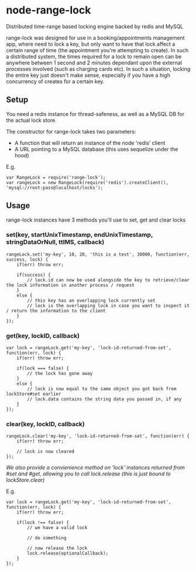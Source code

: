 # node-range-lock
Distributed time-range based locking engine backed by redis and MySQL

range-lock was designed for use in a booking/appointments management app, where need to lock a key, but only want to have that lock affect a certain range of time (the appointment you're attempting to create). In such a distributed system, the times required for a lock to remain open can be anywhere between 1 second and 2 minutes dependant upon the external processes involved (such as charging cards etc). In such a situation, locking the entire key just doesn't make sense, especially if you have a high concurrency of creates for a certain key.

## Setup
You need a redis instance for thread-safeness, as well as a MySQL DB for the actual lock store.

The constructor for range-lock takes two parameters:
 - A function that will return an instance of the node 'redis' client
 - A URL pointing to a MySQL database (this uses sequelize under the hood)

E.g.


    var RangeLock = require('range-lock');
    var rangeLock = new RangeLock(require('redis').createClient(), 'mysql://root:pass@localhost/locks');


## Usage

range-lock instances have 3 methods you'll use to set, get and clear locks

### set(key, startUnixTimestamp, endUnixTimestamp, stringDataOrNull, ttlMS, callback)

    rangeLock.set('my-key', 10, 20, 'this is a test', 30000, function(err, success, lock) {
        if(err) throw err;

        if(success) {
            // lock.id can now be used alongside the key to retrieve/clear the lock information in another process / request
        }
        else {
            // this key has an overlapping lock currently set
            // lock is the overlapping lock in case you want to inspect it / return the information to the client
        }
    });

### get(key, lockID, callback)

    var lock = rangeLock.get('my-key', 'lock-id-returned-from-set', function(err, lock) {
        if(err) throw err;

        if(lock === false) {
            // the lock has gone away
        }
        else {
            // lock is now equal to the same object you got back from lockStore#set earlier
            // lock.data contains the string data you passed in, if any
        }
    });

### clear(key, lockID, callback)

    rangeLock.clear('my-key', 'lock-id-returned-from-set', function(err) {
        if(err) throw err;

        // lock is now cleared
    });



*We also provide a convienience method on 'lock' instances returned from #set and #get, allowing you to call lock.release (this is just bound to lockStore.clear)*

E.g.

    var lock = rangeLock.get('my-key', 'lock-id-returned-from-set', function(err, lock) {
        if(err) throw err;

        if(lock !== false) {
            // we have a valid lock

            // do something

            // now release the lock
            lock.release(optionalCallback);
        }
    });
